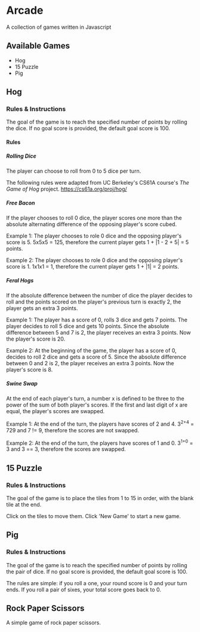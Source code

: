# Arcade
A collection of games written in Javascript

## Available Games
* Hog
* 15 Puzzle
* Pig

## Hog

### Rules & Instructions
The goal of the game is to reach the specified number of points by rolling the dice. 
If no goal score is provided, the default goal score is 100.

#### Rules

##### Rolling Dice
The player can choose to roll from 0 to 5 dice per turn.

The following rules were adapted from UC Berkeley's CS61A course's <em>The Game of Hog</em> project.
https://cs61a.org/proj/hog/

##### Free Bacon
If the player chooses to roll 0 dice, the player scores one more than the absolute alternating difference
of the opposing player's score cubed.

Example 1: The player chooses to role 0 dice and the opposing player's score is 5. 5x5x5 = 125, therefore
the current player gets 1 + |1 - 2 + 5| = 5 points.

Example 2: The player chooses to role 0 dice and the opposing player's score is 1. 1x1x1 = 1, therefore 
the current player gets 1 + |1| = 2 points.

##### Feral Hogs

If the absolute difference between the number of dice the player decides to roll and the points scored on the
player's previous turn is exactly 2, the player gets an extra 3 points. 

Example 1: The player has a score of 0, rolls 3 dice and gets 7 points. The player decides to roll 5 dice and
gets 10 points. Since the absolute difference between 5 and 7 is 2, the player receives an extra 3 points. Now 
the player's score is 20.

Example 2: At the beginning of the game, the player has a score of 0, decides to roll 2 dice and gets a score of 5.
Since the absolute difference between 0 and 2 is 2, the player receives an extra 3 points. Now the player's score
is 8.

##### Swine Swap

At the end of each player's turn, a number x is defined to be three to the power of the sum of both player's scores. 
If the first and last digit of x are equal, the player's scores are swapped. 

Example 1: At the end of the turn, the players have scores of 2 and 4. 3<sup>2+4</sup> = 729 and 7 != 9, therefore the 
scores are not swapped. 

Example 2: At the end of the turn, the players have scores of 1 and 0. 3<sup>1+0</sup> = 3 and 3 == 3, therefore the 
scores are swapped.

## 15 Puzzle 

### Rules & Instructions
The goal of the game is to place the tiles from 1 to 15 in order, with the blank tile at the end.

Click on the tiles to move them. Click 'New Game' to start a new game. 

## Pig

### Rules & Instructions
The goal of the game is to reach the specified number of points by rolling the pair of dice. 
If no goal score is provided, the default goal score is 100.

The rules are simple: if you roll a one, your round score is 0 and your turn ends. If you roll a 
pair of sixes, your total score goes back to 0.

## Rock Paper Scissors
A simple game of rock paper scissors.
